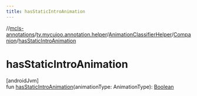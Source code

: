 ```yaml
---
title: hasStaticIntroAnimation
---
```

//[mcls-annotations](../../../../index.html)/[tv.mycujoo.annotation.helper](../../index.html)/[AnimationClassifierHelper](../index.html)/[Companion](index.html)/[hasStaticIntroAnimation](has-static-intro-animation.html)



# hasStaticIntroAnimation



[androidJvm]\
fun [hasStaticIntroAnimation](has-static-intro-animation.html)(animationType: AnimationType): [Boolean](https://kotlinlang.org/api/latest/jvm/stdlib/kotlin/-boolean/index.html)




